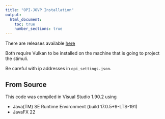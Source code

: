 ```yaml
---
title: "OPI-JOVP Installation"
output:
  html_document:
    toc: true
    number_sections: true
---
```


There are releases available <a href = "https://github.com/turpinandrew/opi-jovp/releases/tag/v1.0.0">here</a>

Both require Vulkan to be installed on the machine that is going to project the stimuli.

Be careful with ip addresses in `opi_settings.json`.

## From Source

This code was compiled in Visual Studio 1.90.2 using 
  * Java(TM) SE Runtime Environment (build 17.0.5+9-LTS-191)
  * JavaFX 22

